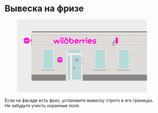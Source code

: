 # Вывеска на фризе

<figure><img src="../../.gitbook/assets/01_viveska_na_frize.svg" alt=""><figcaption></figcaption></figure>

Если на фасаде есть фриз, установите вывеску строго в его границах.   \
Не забудьте учесть охранные поля.

